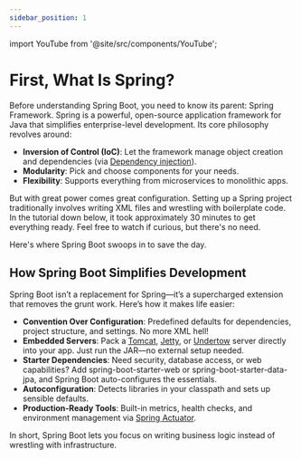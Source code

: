 ```yaml
---
sidebar_position: 1
---
```


import YouTube from '@site/src/components/YouTube';

# First, What Is Spring?

Before understanding Spring Boot, you need to know its parent: Spring Framework. Spring is a powerful, open-source application framework for Java that simplifies enterprise-level development. Its core philosophy revolves around:

* **Inversion of Control (IoC)**: Let the framework manage object creation and dependencies (via [Dependency injection](/lets-create-a-spring-boot-project/some-important-concepts#dependency-injection)).
* **Modularity**: Pick and choose components for your needs.
* **Flexibility**: Supports everything from microservices to monolithic apps.

But with great power comes great configuration. Setting up a Spring project traditionally involves writing XML files and wrestling with boilerplate code. In the tutorial down below, it took approximately 30 minutes to get everything ready. Feel free to watch if curious, but there's no need.

<YouTube id="e8aSyQo0nHo" />

Here's where Spring Boot swoops in to save the day.

## How Spring Boot Simplifies Development

Spring Boot isn’t a replacement for Spring—it’s a supercharged extension that removes the grunt work. Here’s how it makes life easier:

* **Convention Over Configuration**: Predefined defaults for dependencies, project structure, and settings. No more XML hell!
* **Embedded Servers**: Pack a [Tomcat](https://tomcat.apache.org/), [Jetty](https://jetty.org/index.html), or [Undertow](https://undertow.io/) server directly into your app. Just run the JAR—no external setup needed.
* **Starter Dependencies**: Need security, database access, or web capabilities? Add spring-boot-starter-web or spring-boot-starter-data-jpa, and Spring Boot auto-configures the essentials.
* **Autoconfiguration**: Detects libraries in your classpath and sets up sensible defaults.
* **Production-Ready Tools**: Built-in metrics, health checks, and environment management via [Spring Actuator](https://github.com/spring-projects/spring-boot/tree/v3.4.2/spring-boot-project/spring-boot-actuator).

In short, Spring Boot lets you focus on writing business logic instead of wrestling with infrastructure.
